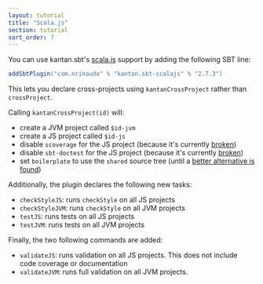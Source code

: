 ```yaml
---
layout: tutorial
title: "Scala.js"
section: tutorial
sort_order: 7
---
```


You can use kantan.sbt's [scala.js] support by adding the following SBT line:

```scala
addSbtPlugin("com.nrinaudo" % "kantan.sbt-scalajs" % "2.7.3")
```

This lets you declare cross-projects using `kantanCrossProject` rather than `crossProject`.

Calling `kantanCrossProject(id)` will:
* create a JVM project called `$id-jvm`
* create a JS project called `$id-js`
* disable `scoverage` for the JS project (because it's currently [broken](https://github.com/scoverage/scalac-scoverage-plugin/issues/196))
* disable `sbt-doctest` for the JS project (because it's currently [broken](https://github.com/tkawachi/sbt-doctest/issues/52))
* set `boilerplate` to use the `shared` source tree (until a [better alternative is found](https://github.com/sbt/sbt-boilerplate/issues/21))

Additionally, the plugin declares the following new tasks:
* `checkStyleJS`: runs `checkStyle` on all JS projects
* `checkStyleJVM`: runs `checkStyle` on all JVM projects
* `testJS`: runs tests on all JS projects
* `testJVM`: runs tests on all JVM projects

Finally, the two following commands are added:
* `validateJS`: runs validation on all JS projects. This does not include code coverage or documentation
* `validateJVM`: runs full validation on all JVM projects.

[scala.js]:https://www.scala-js.org/
